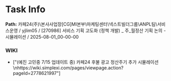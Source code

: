 # Task Info

**Path:** 카페24(주)\본사사업장\[CG]MI본부\마케팅센터\넥스트빌더그룹\ANPL팀\서비스운영 / yjlim05 / [270986] 서비스 기획 고도화 (정책 개발) _ 주_월정산 기획 논의 - 시뮬레이션 / 2025-08-01_00-00-00

### WIKI
- ["(예진 고민중 7/15 업데이트 중) 카페24 후불 광고 정산주기 추가 시뮬레이션\nhttps://wiki.simplexi.com/pages/viewpage.action?pageId=2778621997"]

